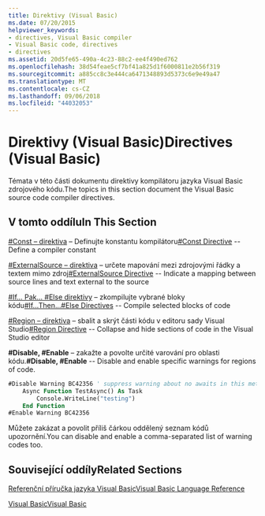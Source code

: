 ```yaml
---
title: Direktivy (Visual Basic)
ms.date: 07/20/2015
helpviewer_keywords:
- directives, Visual Basic compiler
- Visual Basic code, directives
- directives
ms.assetid: 20d5fe65-490a-4c23-88c2-ee4f490ed762
ms.openlocfilehash: 38d54feae5cf7bf41a825d1f6000811e2b56f319
ms.sourcegitcommit: a885cc8c3e444ca6471348893d5373c6e9e49a47
ms.translationtype: MT
ms.contentlocale: cs-CZ
ms.lasthandoff: 09/06/2018
ms.locfileid: "44032053"
---
```

# <a name="directives-visual-basic"></a><span data-ttu-id="95ef5-102">Direktivy (Visual Basic)</span><span class="sxs-lookup"><span data-stu-id="95ef5-102">Directives (Visual Basic)</span></span>
<span data-ttu-id="95ef5-103">Témata v této části dokumentu direktivy kompilátoru jazyka Visual Basic zdrojového kódu.</span><span class="sxs-lookup"><span data-stu-id="95ef5-103">The topics in this section document the Visual Basic source code compiler directives.</span></span>  
  
## <a name="in-this-section"></a><span data-ttu-id="95ef5-104">V tomto oddílu</span><span class="sxs-lookup"><span data-stu-id="95ef5-104">In This Section</span></span>  
 <span data-ttu-id="95ef5-105">[#Const – direktiva](../../../visual-basic/language-reference/directives/const-directive.md) – Definujte konstantu kompilátoru</span><span class="sxs-lookup"><span data-stu-id="95ef5-105">[#Const Directive](../../../visual-basic/language-reference/directives/const-directive.md) -- Define a compiler constant</span></span>  
  
 <span data-ttu-id="95ef5-106">[#ExternalSource – direktiva](../../../visual-basic/language-reference/directives/externalsource-directive.md) – určete mapování mezi zdrojovými řádky a textem mimo zdroj</span><span class="sxs-lookup"><span data-stu-id="95ef5-106">[#ExternalSource Directive](../../../visual-basic/language-reference/directives/externalsource-directive.md) -- Indicate a mapping between source lines and text external to the source</span></span>  
  
 <span data-ttu-id="95ef5-107">[#If... Pak... #Else direktivy](../../../visual-basic/language-reference/directives/if-then-else-directives.md) – zkompilujte vybrané bloky kódu</span><span class="sxs-lookup"><span data-stu-id="95ef5-107">[#If...Then...#Else Directives](../../../visual-basic/language-reference/directives/if-then-else-directives.md) -- Compile selected blocks of code</span></span>  
  
 <span data-ttu-id="95ef5-108">[#Region – direktiva](../../../visual-basic/language-reference/directives/region-directive.md) – sbalit a skrýt části kódu v editoru sady Visual Studio</span><span class="sxs-lookup"><span data-stu-id="95ef5-108">[#Region Directive](../../../visual-basic/language-reference/directives/region-directive.md) -- Collapse and hide sections of code in the Visual Studio editor</span></span>  
  
 <span data-ttu-id="95ef5-109">**#Disable, #Enable** – zakažte a povolte určité varování pro oblasti kódu.</span><span class="sxs-lookup"><span data-stu-id="95ef5-109">**#Disable, #Enable** -- Disable and enable specific warnings for regions of code.</span></span>  
  
```vb  
#Disable Warning BC42356 ' suppress warning about no awaits in this method  
    Async Function TestAsync() As Task  
        Console.WriteLine("testing")  
    End Function  
#Enable Warning BC42356  
```  
  
 <span data-ttu-id="95ef5-110">Můžete zakázat a povolit příliš čárkou oddělený seznam kódů upozornění.</span><span class="sxs-lookup"><span data-stu-id="95ef5-110">You can disable and enable a comma-separated list of warning codes too.</span></span>  
  
## <a name="related-sections"></a><span data-ttu-id="95ef5-111">Související oddíly</span><span class="sxs-lookup"><span data-stu-id="95ef5-111">Related Sections</span></span>  
 [<span data-ttu-id="95ef5-112">Referenční příručka jazyka Visual Basic</span><span class="sxs-lookup"><span data-stu-id="95ef5-112">Visual Basic Language Reference</span></span>](../../../visual-basic/language-reference/index.md)  
  
 [<span data-ttu-id="95ef5-113">Visual Basic</span><span class="sxs-lookup"><span data-stu-id="95ef5-113">Visual Basic</span></span>](../../../visual-basic/index.md)
